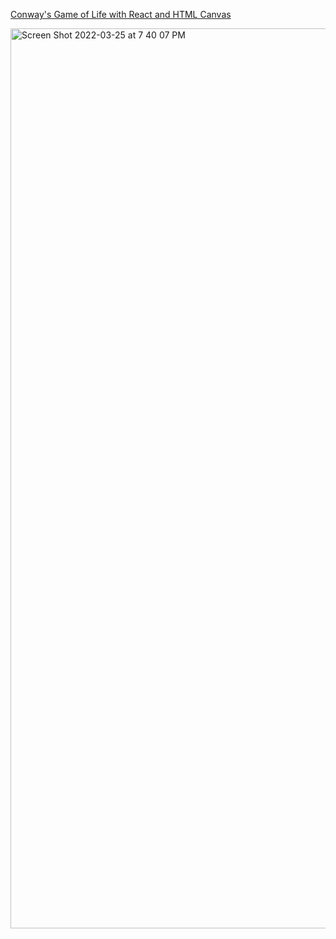 [Conway's Game of Life with React and HTML Canvas](https://dereje1.github.io/game-of-life-v2/)

<img width="1440" alt="Screen Shot 2022-03-25 at 7 40 07 PM" src="https://user-images.githubusercontent.com/23533048/160215256-29c43da1-1929-44df-93c5-1edaff1b9486.png"></img>
